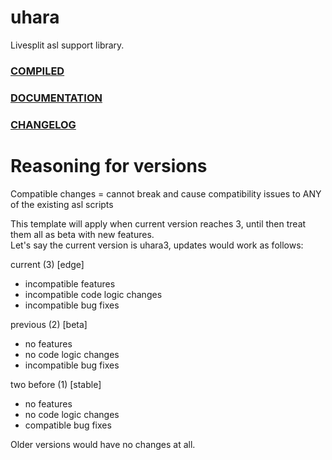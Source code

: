 # uhara
Livesplit asl support library.

### [COMPILED](https://github.com/ru-mii/uhara/tree/main/bin)

### [DOCUMENTATION](https://github.com/ru-mii/uhara/tree/main/doc)

### [CHANGELOG](https://github.com/ru-mii/uhara/blob/main/clog/README.md)

# Reasoning for versions
Compatible changes = cannot break and cause compatibility issues to ANY of the existing asl scripts

This template will apply when current version reaches 3, until then treat them all as beta with new features.   
Let's say the current version is uhara3, updates would work as follows:

current (3) [edge]
* incompatible features
* incompatible code logic changes
* incompatible bug fixes

previous (2) [beta]
* no features
* no code logic changes
* incompatible bug fixes

two before (1) [stable]
* no features
* no code logic changes
* compatible bug fixes

Older versions would have no changes at all.
